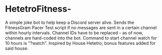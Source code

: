 # HetetroFitness-
A simple joke bot to help keep a Discord server alive. Sends the FitnessGram Pacer Test script if no messages are sent in a certain channel within hourly intervals. Channel IDs have to be replaced - as of now, channels are hard-coded into the bot. Command to start channel watch for 10 hours is "?watch". Inspired by House Hetetro; bonus features added for said house.
